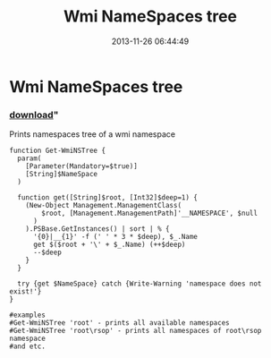 ﻿---
pid:            4643
parent:         0
children:       
poster:         greg zakharov
title:           Wmi NameSpaces tree
date:           2013-11-26 06:44:49
format:         posh
---

#  Wmi NameSpaces tree

### [download](4643.ps1)"

Prints namespaces tree of a wmi namespace

```posh
function Get-WmiNSTree {
  param(
    [Parameter(Mandatory=$true)]
    [String]$NameSpace
  )
  
  function get([String]$root, [Int32]$deep=1) {
    (New-Object Management.ManagementClass(
        $root, [Management.ManagementPath]'__NAMESPACE', $null
      )
    ).PSBase.GetInstances() | sort | % {
      '{0}|__{1}' -f (' ' * 3 * $deep), $_.Name
      get $($root + '\' + $_.Name) (++$deep)
      --$deep
    }
  }
  
  try {get $NameSpace} catch {Write-Warning 'namespace does not exist!'}
}

#examples
#Get-WmiNSTree 'root' - prints all available namespaces
#Get-WmiNSTree 'root\rsop' - prints all namespaces of root\rsop namespace
#and etc.
```
